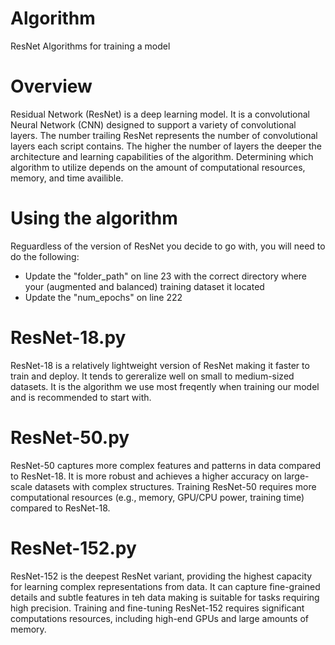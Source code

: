 # Algorithm
ResNet Algorithms for training a model

# Overview
Residual Network (ResNet) is a deep learning model. It is a convolutional Neural Network (CNN) designed to support a variety of convolutional layers. The number trailing ResNet represents the number of convolutional layers each script contains. The higher the number of layers the deeper the architecture and learning capabilities of the algorithm. Determining which algorithm to utilize depends on the amount of computational resources, memory, and time availible. 

# Using the algorithm
Reguardless of the version of ResNet you decide to go with, you will need to do the following: 
- Update the "folder_path" on line 23 with the correct directory where your (augmented and balanced) training dataset it located
- Update the "num_epochs" on line 222


# ResNet-18.py
ResNet-18 is a relatively lightweight version of ResNet making it faster to train and deploy. It tends to gereralize well on small to medium-sized datasets. It is the algorithm we use most freqently when training our model and is recommended to start with. 

# ResNet-50.py
ResNet-50 captures more complex features and patterns in data compared to ResNet-18. It is more robust and achieves a higher accuracy on large-scale datasets with complex structures. Training ResNet-50 requires more computational resources (e.g., memory, GPU/CPU power, training time) compared to ResNet-18. 

# ResNet-152.py
ResNet-152 is the deepest ResNet variant, providing the highest capacity for learning complex representations from data. It can capture fine-grained details and subtle features in teh data making is suitable for tasks requiring high precision. Training and fine-tuning ResNet-152 requires significant computations resources, including high-end GPUs and large amounts of memory. 
